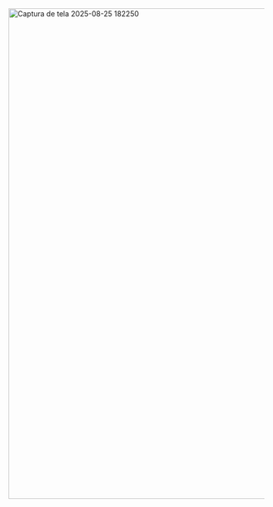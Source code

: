 <img width="1919" height="966" alt="Captura de tela 2025-08-25 182250" src="https://github.com/user-attachments/assets/98e692b7-53e6-41a4-9620-c8e33fb1dfbc" />
